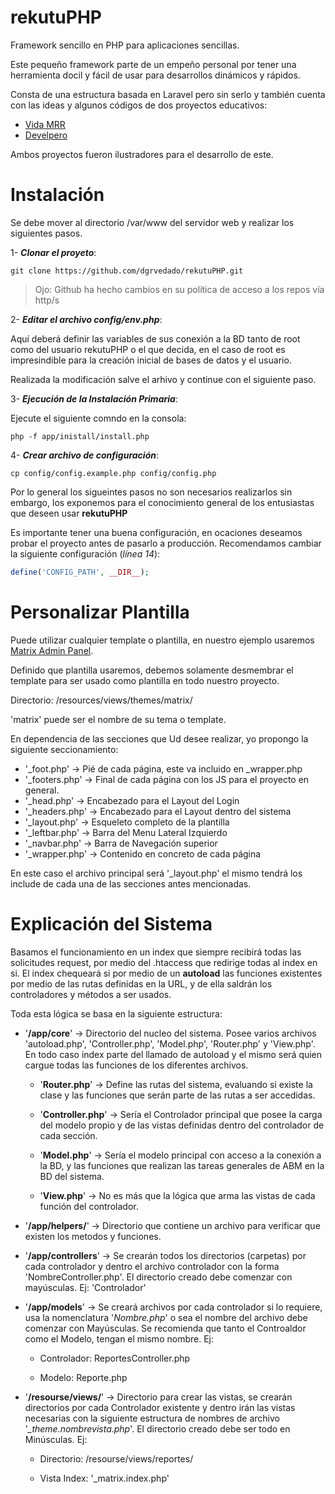 # rekutuPHP

Framework sencillo en PHP para aplicaciones sencillas.

Este pequeño framework parte de un empeño personal por tener una herramienta docil y fácil de usar para desarrollos dinámicos y rápidos.

Consta de una estructura basada en Laravel pero sin serlo y también cuenta con las ideas y algunos códigos de dos proyectos educativos:

* [Vida MRR](https://github.com/marcosrivasr/Curso-PHP-MySQL/tree/master/43-49.%20MVC)
* [Develpero](https://github.com/Developero-oficial/php-mvc)

Ambos proyectos fueron ilustradores para el desarrollo de este.

# Instalación

Se debe mover al directorio /var/www del servidor web y realizar los siguientes 
pasos.

1- ***Clonar el proyeto***:

```
git clone https://github.com/dgrvedado/rekutuPHP.git
```

> Ojo: Github ha hecho cambios en su política de acceso a los repos vía http/s

2- ***Editar el archivo config/env.php***:

Aquí deberá definir las variables de sus conexión a la BD tanto de root como del usuario rekutuPHP o el que decida, en el caso de root es impresindible para la creación inicial de bases de datos y el usuario.

Realizada la modificación salve el arhivo y continue con el siguiente paso.

3- ***Ejecución de la Instalación Primaria***:

Ejecute el siguiente comndo en la consola:

```
php -f app/inistall/install.php
```

4- ***Crear archivo de configuración***:

```
cp config/config.example.php config/config.php
```

Por lo general los sigueintes pasos no son necesarios realizarlos sin embargo, los exponemos para el conocimiento general de los entusiastas que deseen usar **rekutuPHP**

Es importante tener una buena configuración, en ocaciones deseamos probar el proyecto antes de pasarlo a producción. Recomendamos cambiar la siguiente configuración (*línea 14*):

```php
define('CONFIG_PATH', __DIR__);
```

# Personalizar Plantilla

Puede utilizar cualquier template o plantilla, en nuestro ejemplo usaremos [Matrix Admin Panel](https://matrixadmin.wrappixel.com/).

Definido que plantilla usaremos, debemos solamente desmembrar el template para ser usado como plantilla en todo nuestro proyecto.

Directorio: /resources/views/themes/matrix/

'matrix' puede ser el nombre de su tema o template.

En dependencia de las secciones que Ud desee realizar, yo propongo la siguiente seccionamiento:
* '\_foot.php'    -> Pié de cada página, este va incluido en \_wrapper.php
* '\_footers.php' -> Final de cada página con los JS para el proyecto en general.
* '\_head.php'    -> Encabezado para el Layout del Login
* '\_headers.php' -> Encabezado para el Layout dentro del sistema
* '\_layout.php'  -> Esqueleto completo de la plantilla
* '\_leftbar.php' -> Barra del Menu Lateral Izquierdo
* '\_navbar.php'  -> Barra de Navegación superior
* '\_wrapper.php' -> Contenido en concreto de cada página

En este caso el archivo principal será '\_layout.php' el mismo tendrá los include de cada una de las secciones antes mencionadas.


# Explicación del Sistema

Basamos el funcionamiento en un index que siempre recibirá todas las solicitudes request, por medio del .htaccess que redirige todas al index en si. El index chequeará si por medio de un **autoload** las funciones existentes por medio de las rutas definidas en la URL, y de ella saldrán los controladores y métodos a ser usados.

Toda esta lógica se basa en la siguiente estructura:

* '**/app/core**' -> Directorio del nucleo del sistema. Posee varios archivos 'autoload.php', 'Controller.php', 'Model.php', 'Router.php' y 'View.php'. En todo caso index parte del llamado de autoload y el mismo será quien cargue todas las funciones de los diferentes archivos.

    * '**Router.php**' -> Define las rutas del sistema, evaluando si existe la clase y las funciones que serán parte de las rutas a ser accedidas.

    * '**Controller.php**' -> Sería el Controlador principal que posee la carga del modelo propio y de las vistas definidas dentro del controlador de cada sección.

    * '**Model.php**' -> Sería el modelo principal con acceso a la conexión a la BD, y las funciones que realizan las tareas generales de ABM en la BD del sistema.

    * '**View.php**' -> No es más que la lógica que arma las vistas de cada función del controlador.

* '**/app/helpers/**' -> Directorio que contiene un archivo para verificar que existen los metodos y funciones.

* '**/app/controllers**' -> Se crearán todos los directorios (carpetas) por cada controlador y dentro el archivo controlador con la forma 'NombreController.php'. El directorio creado debe comenzar con mayúsculas. Ej: 'Controlador'

* '**/app/models**'      -> Se creará archivos por cada controlador si lo requiere, usa la nomenclatura '_Nombre.php_' o sea el nombre del archivo debe comenzar con Mayúsculas. Se recomienda que tanto el Controaldor como el Modelo, tengan el mismo nombre. Ej:

    * Controlador: ReportesController.php

    * Modelo: Reporte.php

* '**/resourse/views/**'  -> Directorio para crear las vistas, se crearán directorios por cada Controlador existente y dentro irán las vistas necesarias con la siguiente estructura de nombres de archivo '_\_theme.nombrevista.php_'. El directorio creado debe ser todo en Minúsculas. Ej:

    * Directorio: /resourse/views/reportes/

    * Vista Index: '\_matrix.index.php'

